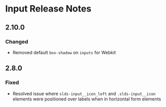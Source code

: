 <!-- Release notes authoring guidelines: http://keepachangelog.com/ -->

# Input Release Notes

<!-- ## [Unreleased] -->

## 2.10.0

### Changed

- Removed default `box-shadow` on `inputs` for Webkit

## 2.8.0

### Fixed
- Resolved issue where `slds-input__icon_left` and `.slds-input__icon` elements were positioned over labels when in horizontal form elements
